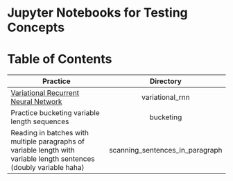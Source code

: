 # Jupyter Notebooks for Testing Concepts

# Table of Contents

| Practice      | Directory     |
| ------------- |:-------------:|
| [Variational Recurrent Neural Network](https://arxiv.org/abs/1506.02216) | variational_rnn |
| Practice bucketing variable length sequences      | bucketing      |
| Reading in batches with multiple paragraphs of variable length with variable length sentences (doubly variable haha) | scanning_sentences_in_paragraph      |